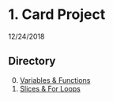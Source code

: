 # 1. Card Project
12/24/2018

## Directory
0. [Variables & Functions](1_0_variables_and_functions)
1. [Slices & For Loops](1_1_slices_and_for_loops)